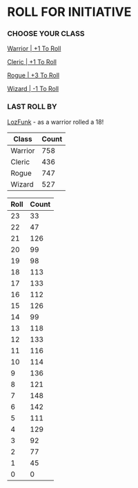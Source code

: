 # ROLL FOR INITIATIVE
### CHOOSE YOUR CLASS

[Warrior | +1 To Roll](https://github.com/benjaminsampica/benjaminsampica/issues/new?title=roll%7Cwarrior&body=Just+click+%27Create%27.)

[Cleric | +1 To Roll](https://github.com/benjaminsampica/benjaminsampica/issues/new?title=roll%7Ccleric&body=Just+click+%27Create%27.)

[Rogue | +3 To Roll](https://github.com/benjaminsampica/benjaminsampica/issues/new?title=roll%7Crogue&body=Just+click+%27Create%27.)

[Wizard | -1 To Roll](https://github.com/benjaminsampica/benjaminsampica/issues/new?title=roll%7Cwizard&body=Just+click+%27Create%27.)
### LAST ROLL BY
[LozFunk](https://www.github.com/LozFunk) - as a warrior rolled a 18!

|Class|Count|
|-|-|
|Warrior|758|
|Cleric|436|
|Rogue|747|
|Wizard|527|

|Roll|Count|
|-|-|
|23|33
|22|47
|21|126
|20|99
|19|98
|18|113
|17|133
|16|112
|15|126
|14|99
|13|118
|12|133
|11|116
|10|114
|9|136
|8|121
|7|148
|6|142
|5|111
|4|129
|3|92
|2|77
|1|45
|0|0
